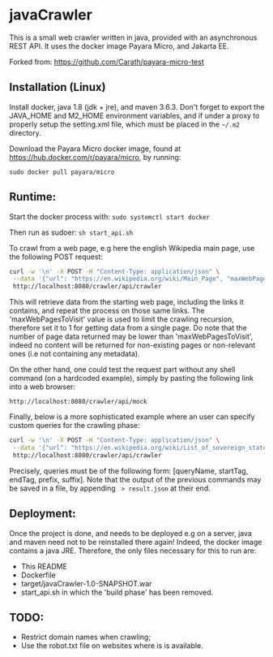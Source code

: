 # javaCrawler

This is a small web crawler written in java, provided with an asynchronous REST API. It uses the docker image Payara Micro, and Jakarta EE.

Forked from: <https://github.com/Carath/payara-micro-test>


## Installation (Linux)

Install docker, java 1.8 (jdk + jre), and maven 3.6.3. Don't forget to export the JAVA_HOME and M2_HOME environment variables, and if under a proxy to properly setup the setting.xml file, which must be placed in the ```~/.m2``` directory.

Download the Payara Micro docker image, found at <https://hub.docker.com/r/payara/micro>, by running:

```
sudo docker pull payara/micro
```


## Runtime:

Start the docker process with: ```sudo systemctl start docker```

Then run as sudoer: ```sh start_api.sh ```

To crawl from a web page, e.g here the english Wikipedia main page, use the following POST request:

```sh
curl -w '\n' -X POST -H "Content-Type: application/json" \
 --data '{"url": "https://en.wikipedia.org/wiki/Main_Page", "maxWebPagesToVisit": 3}' \
 http://localhost:8080/crawler/api/crawler
```

This will retrieve data from the starting web page, including the links it contains, and repeat the process on those same links. The 'maxWebPagesToVisit' value is used to limit the crawling recursion, therefore set it to 1 for getting data from a single page. Do note that the number of page data returned may be lower than 'maxWebPagesToVisit', indeed no content will be returned for non-existing pages or non-relevant ones (i.e not containing any metadata).

On the other hand, one could test the request part without any shell command (on a hardcoded example), simply by pasting the following link into a web browser:

```
http://localhost:8080/crawler/api/mock
```

Finally, below is a more sophisticated example where an user can specify custom queries for the crawling phase:

```sh
curl -w '\n' -X POST -H "Content-Type: application/json" \
 --data '{"url": "https://en.wikipedia.org/wiki/List_of_sovereign_states", "maxWebPagesToVisit": 1, "queries": [ ["title", "title=\"", "\"", "", ""], ["country", "span id=\"", "\">", "", ""] ]}' \
 http://localhost:8080/crawler/api/crawler
```

Precisely, queries must be of the following form: [queryName, startTag, endTag, prefix, suffix]. Note that the output of the previous commands may be saved in a file, by appending ``` > result.json``` at their end.


## Deployment:

Once the project is done, and needs to be deployed e.g on a server, java and maven need not to be reinstalled there again! Indeed, the docker image contains a java JRE. Therefore, the only files necessary for this to run are:

- This README
- Dockerfile
- target/javaCrawler-1.0-SNAPSHOT.war
- start_api.sh in which the 'build phase' has been removed.


## TODO:

- Restrict domain names when crawling;
- Use the robot.txt file on websites where is is available.
